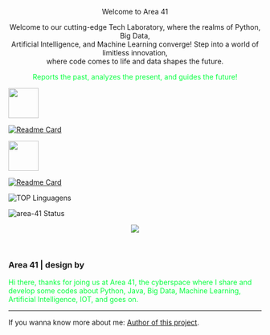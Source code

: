 <p align="center">Welcome to Area 41

<p align="center">Welcome to our cutting-edge Tech Laboratory, where the realms of Python, Big Data,</br>
Artificial Intelligence, and Machine Learning converge! Step into a world of limitless innovation,</br>
where code comes to life and data shapes the future.</p>

<p style="color: #05ff3e" align="center">Reports the past, analyzes the present, and guides the future!</p>

<p align="left"><img align="center" src="https://cdn.jsdelivr.net/gh/devicons/devicon/icons/python/python-original.svg" width="60" height="60"/></p>
          
[![Readme Card](https://github-readme-stats.vercel.app/api/pin/?username=area-41&repo=Python&show_owner=true&layout=donut&theme=transparent&title_color=05ff3e&text_color=05ff3e&icon_color=05ff3e&border_color=05ff3e&bg_color=000000&border_radius=30&hide_border=true&line_height=30&text_bold=true)](https://github.com/area-41/Python)    


<p align="left"><img align="center" src="https://cdn.jsdelivr.net/gh/devicons/devicon/icons/java/java-original.svg" width="60" height="60"/></p>    

[![Readme Card](https://github-readme-stats.vercel.app/api/pin/?username=area-41&repo=Back-End&show_owner=true&layout=donut&theme=transparent&title_color=05ff3e&text_color=05ff3e&icon_color=05ff3e&border_color=05ff3e&bg_color=000000&border_radius=30&hide_border=true&line_height=30&text_bold=true)](https://github.com/area-41/Back-End/tree/main/ProgramacaoOreintadaObjetos_02)   


![TOP Linguagens](https://github-readme-stats.vercel.app/api/top-langs/?username=area-41&layout=donut&theme=transparent&title_color=05ff3e&text_color=05ff3e&icon_color=05ff3e&border_color=05ff3e&bg_color=000000&border_radius=30&card_width=800)

![area-41 Status](https://github-readme-stats.vercel.app/api?username=area-41&theme=transparent&show_icons=true&title_color=05ff3e&text_color=05ff3e&icon_color=05ff3e&border_color=05ff3e&bg_color=000000&border_radius=30&card_width=800&hide=stars,contribs&show=reviews,prs_merged,prs_merged_percentage&hide_border=true&line_height=30&text_bold=true&hide_rank=true&layout=compact)


<p align="center"> <img align="center" src="https://profile-counter.glitch.me/area-41/count.svg" /></p>
</br>


### Area 41 | design by

<font color=05ff3e>Hi there, thanks for joing us at Area 41, the cyberspace where I share and develop some codes about Python, Java, Big Data, Machine Learning, Artificial Intelligence, IOT, and goes on.</font> 

-----
If you wanna know more about me:
[Author of this project](https://github.com/area-41/area-41/blob/main/AUTHOR.md).


